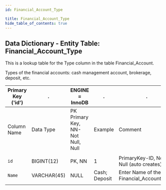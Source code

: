 ```yaml
---
id: Financial_Account_Type

title: Financial_Account_Type
hide_table_of_contents: true
---
```


## Data Dictionary - Entity Table: Financial_Account_Type

This is a lookup table for the Type column in the table Financial_Account. 

Types of the financial accounts: cash management account, brokerage, deposit, etc.				

|  Primary Key ('id')|.|ENGINE = InnoDB|.|.|
|---|---|---|---|---|
|Column Name|Data Type|PK Primary Key, NN-Not Null, Null|Example|Comment|
||
|`id`|BIGINT(12)|PK, NN|1|PrimaryKey-ID, Not Null (auto creates)|
|`Name`|VARCHAR(45)|NULL|Cash; Deposit|Enter Name of the Financial_Account_Type|
||
